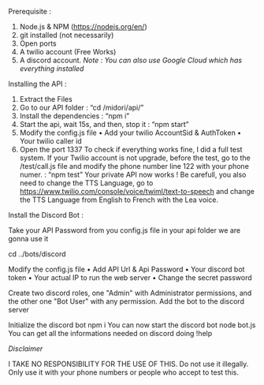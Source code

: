 Prerequisite :
1. Node.js & NPM (https://nodejs.org/en/)
2. git installed (not necessarily)
3. Open ports
4. A twilio account (Free Works)
5. A discord account.
*Note : You can also use Google Cloud which has everything installed*

Installing the API :
1. Extract the Files
2. Go to our API folder : “cd /midori/api/”
3. Install the dependencies : “npm i”
4. Start the api, wait 15s, and then, stop it : “npm start”
5. Modify the config.js file
• Add your twilio AccountSid & AuthToken
• Your twilio caller id
6. Open the port 1337 To check if everything works fine, I did a full test
system. If your Twilio account is not upgrade, before the test, go to the
/test/call.js file and modify the phone number line 122 with your phone
numer. : “npm test”
Your private API now works !
Be carefull, you also need to change the TTS Language, go to
https://www.twilio.com/console/voice/twiml/text-to-speech and change the TTS
Language from English to French with the Lea voice.

Install the Discord Bot :

Take your API Password from you config.js file in your api folder we are gonna use it

cd ../bots/discord

Modify the config.js file
• Add API Url & Api Password
• Your discord bot token
• Your actual IP to run the web server
• Change the secret password

Create two discord roles, one "Admin" with Administrator permissions, and the other
one "Bot User" with any permission.
Add the bot to the discord server

Initialize the discord bot
npm i
You can now start the discord bot
node bot.js
You can get all the informations needed on discord doing !help

*Disclaimer*

I TAKE NO RESPONSIBILITY FOR THE USE OF THIS.
Do not use it illegally.
Only use it with your phone numbers or people who accept to test this.

